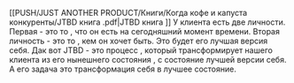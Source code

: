 [[PUSH/JUST ANOTHER PRODUCT/Книги/Когда кофе и капуста конкуренты/JTBD книга .pdf|JTBD книга ]]
У клиента есть две личности. Первая - это то , что он есть на сегодняшний момент времени. Вторая личность - это то , кем он хочет быть. Это будет его лучшая версия себя. Дак вот JTBD - это процесс , который трансформирует нашего клиента из его нынешнего состояния , с состояние лучшей версии себя. А его задача это трансформация себя в лучшее состояние. 


